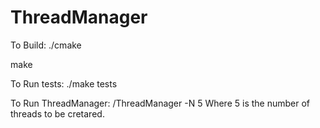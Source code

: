 # ThreadManager
To Build:
./cmake

make

To Run tests:
./make tests

To Run ThreadManager:
/ThreadManager -N  5
Where 5 is the number of threads to be cretared. 
